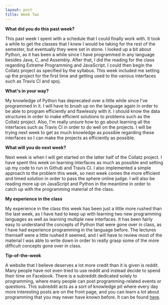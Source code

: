 ```yaml
---
layout: post
title: Week Two
---
```


<b> What did you do this past week? </b>

<p> This past week I spent with a schedule that I could finally work with. It took a while to get the classes that I knew I would be taking for the rest of the semester, but eventually they were set in stone. I looked up a bit about Python, as it has been a while since I have programmed in any language besides Java, C, and Assembly. After that, I did the reading for the class regarding Extreme Programming and JavaScript. I could then begin the Collatz project as specified by the syllabus. This week included me setting up the project for the first time and getting used to the various interfaces such as Travis CI and spoj. </p>

<b> What's in your way? </b>

<p> My knowledge of Python has deprecated over a little while since I've programmed in it. I will have to brush up on the language again in order to be able to program efficiently and flawlessly with it. I should know the data structures in order to make efficient solutions to problems such as the Collatz project. Also, I'm really unsure how to go about learning all the interfaces such as Travis CI in order to do well on the projects. I will be trying next week to get as much knowledge as possible regarding these interfaces so I can make the projects as efficiently as possible. </p> 

<b> What will you do next week? </b>

<p> Next week is when I will get started on the latter half of the Collatz project. I have spent this week on learning interfaces as much as possible and setting up my code to run in Github and Travis CI. I also implemented a simple approach to the problem this week, so next week comes the more efficient and timed solution in order to pass the sphere online judge. I will also be reading more up on JavaScript and Python in the meantime in order to catch up with the programming material of the class. </p>

<b> My experience in the class </b>

<p> My experience in the class this week has been just a little more rushed than the last week, as I have had to keep up with learning two new programming languages as well as learning multiple new interfaces. It has been fairly easy to understand the concepts of Python that were gone over in class, as I have had experience programming in the language before. The lectures themself were a little rushed it seemed, and I will have to review most of the material I was able to write down in order to really grasp some of the more difficult concepts gone over in class. </p> 

<b> Tip-of-the-week </b>

<p> A website that I believe deserves a lot more credit than it is given is reddit. Many people have not even tried to use reddit and instead decide to spend their time on Facebook. There is a subreddit dedicated solely to programming, where many people can post programming-related events or questions. This subreddit acts as a sort of knowledge pit where every day more interesting posts are on the front page, and you can learn a lot about programming that you may never have known before. It can be found <a href="https://www.reddit.com/r/programming">here</a>.</p>
